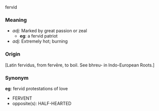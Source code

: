 fervid
### Meaning
+ _adj_: Marked by great passion or zeal
    + __eg__: a fervid patriot
+ _adj_: Extremely hot; burning

### Origin

[Latin fervidus, from fervēre, to boil. See bhreu- in Indo-European Roots.]

### Synonym

__eg__: fervid protestations of love

+ FERVENT
+ opposite(s): HALF-HEARTED


